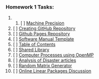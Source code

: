 ### Homework 1 Tasks:

1. 1.  [ ] [Machine Precision](1-MachinePrecision.md)
2.  [ ] [Creating GitHub Repository]()
3.  [ ] [Github Pages Repository]()
4.  [ ] [Software Manual Template]()
5.  [ ] [Table of Contents]()
6.  [ ] [Shared Library]()
7.  [ ] [Computer Processes using OpenMP]()
8.  [ ] [Analysis of Disaster articles]()
9.  [ ] [Random Matrix Generator]()
10.  [ ] [Online Linear Packages Discussion]()
